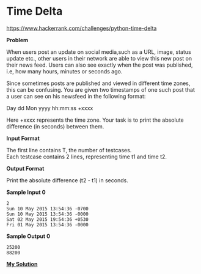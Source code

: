 # Time Delta

https://www.hackerrank.com/challenges/python-time-delta

**Problem**

When users post an update on social media,such as a URL, image, status update etc., other users in their network are able to view this new post on their news feed. 
Users can also see exactly when the post was published, i.e, how many hours, minutes or seconds ago.  
  
Since sometimes posts are published and viewed in different time zones, this can be confusing. 
You are given two timestamps of one such post that a user can see on his newsfeed in the following format:  
  
Day dd Mon yyyy hh:mm:ss +xxxx  
  
Here +xxxx represents the time zone. Your task is to print the absolute difference (in seconds) between them.

**Input Format**

The first line contains T, the number of testcases.   
Each testcase contains 2 lines, representing time t1 and time t2.  

**Output Format**

Print the absolute difference (t2 - t1) in seconds.

**Sample Input 0**

```
2
Sun 10 May 2015 13:54:36 -0700
Sun 10 May 2015 13:54:36 -0000
Sat 02 May 2015 19:54:36 +0530
Fri 01 May 2015 13:54:36 -0000
```

**Sample Output 0**

```
25200
88200
```

[**My Solution**](answer.py)
